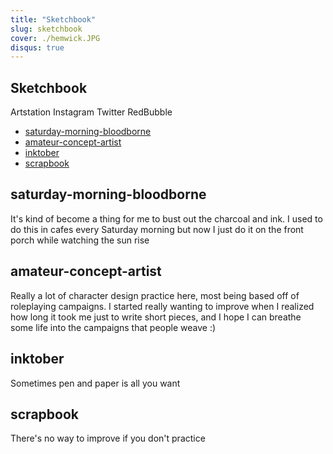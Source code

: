 ```yaml
---
title: "Sketchbook"
slug: sketchbook
cover: ./hemwick.JPG
disqus: true
---
```




## Sketchbook
Artstation Instagram Twitter RedBubble
- [saturday-morning-bloodborne](#saturday-morning-bloodborne)
- [amateur-concept-artist](#amateur-concept-artist)
- [inktober](#inktober)
- [scrapbook](#scrapbook)




## saturday-morning-bloodborne
It's kind of become a thing for me to bust out the charcoal and ink. I used to do this in cafes every Saturday morning but now I just do it on the front porch while watching the sun rise

## amateur-concept-artist
Really a lot of character design practice here, most being based off of roleplaying campaigns. I started really wanting to improve when I realized how long it took me just to write short pieces, and I hope I can breathe some life into the campaigns that people weave :)

## inktober
Sometimes pen and paper is all you want

## scrapbook
There's no way to improve if you don't practice

